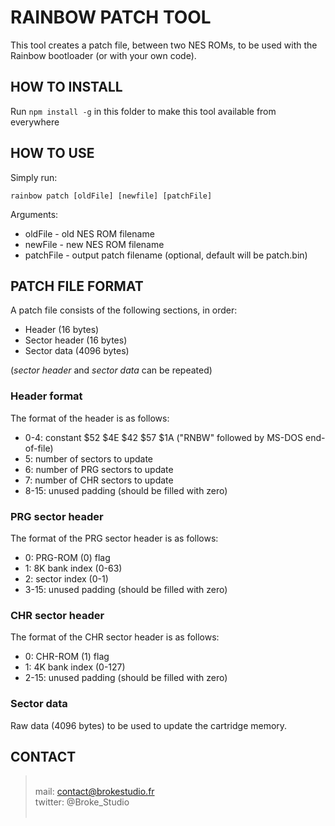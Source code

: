 # RAINBOW PATCH TOOL

This tool creates a patch file, between two NES ROMs, to be used with the Rainbow bootloader (or with your own code).

## HOW TO INSTALL

Run `npm install -g` in this folder to make this tool available from everywhere

## HOW TO USE

Simply run:  

`rainbow patch [oldFile] [newfile] [patchFile]`

Arguments:  

- oldFile - old NES ROM filename  
- newFile - new NES ROM filename  
- patchFile - output patch filename (optional, default will be patch.bin)

## PATCH FILE FORMAT

A patch file consists of the following sections, in order:

- Header (16 bytes)  
- Sector header (16 bytes)  
- Sector data (4096 bytes)  
  
(*sector header* and *sector data* can be repeated)

### Header format

The format of the header is as follows:  

- 0-4: constant $52 $4E $42 $57 $1A ("RNBW" followed by MS-DOS end-of-file)
- 5: number of sectors to update
- 6: number of PRG sectors to update
- 7: number of CHR sectors to update
- 8-15: unused padding (should be filled with zero)

### PRG sector header

The format of the PRG sector header is as follows:

- 0: PRG-ROM (0) flag
- 1: 8K bank index (0-63)
- 2: sector index (0-1)
- 3-15: unused padding (should be filled with zero)

### CHR sector header

The format of the CHR sector header is as follows:

- 0: CHR-ROM (1) flag
- 1: 4K bank index (0-127)
- 2-15: unused padding (should be filled with zero)

### Sector data

Raw data (4096 bytes) to be used to update the cartridge memory.

## CONTACT

> &nbsp;  
> mail: contact@brokestudio.fr  
> twitter: @Broke_Studio  
> &nbsp;
